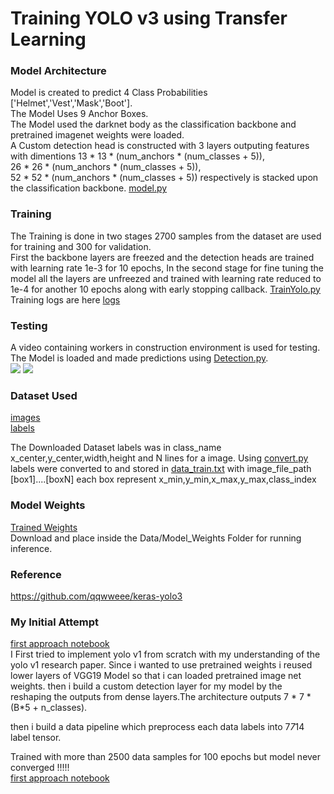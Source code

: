 # Training YOLO v3 using Transfer Learning 
### Model Architecture
Model is created to predict 4 Class Probabilities ['Helmet','Vest','Mask','Boot'].<br>
The Model Uses 9 Anchor Boxes.<br>
The Model used the darknet body as the classification backbone and pretrained imagenet weights were loaded.<br>
A Custom detection head is constructed with 3 layers outputing features with dimentions 13 * 13 * (num_anchors * (num_classes + 5)),<br>
26 * 26 * (num_anchors * (num_classes + 5)),<br>
52 * 52 * (num_anchors * (num_classes + 5)) respectively is stacked upon the classification backbone.
[model.py](https://github.com/Akhil-Tony/PPE-Detection-Yolo-v3-using-keras/blob/c536ab42215577578a84c1b3c29c52ed2c6b96c3/2_Training/src/keras_yolo3/yolo3/model.py#L63-L91)
### Training
The Training is done in two stages
2700 samples from the dataset are used for training and 300 for validation. <br>
First the backbone layers are freezed and the detection heads are trained with learning rate 1e-3 for 10 epochs,
In the second stage for fine tuning the model all the layers are unfreezed and trained with learning rate reduced to 1e-4 for another 10 epochs along with early stopping callback.
[TrainYolo.py](/2_Training/Train_YOLO.py)
Training logs are here [logs](https://github.com/Akhil-Tony/PPE-Detection-Yolo-v3-using-keras/blob/master/Training.ipynb)
### Testing
A video containing workers in construction environment is used for testing.<br>
The Model is loaded and made predictions using [Detection.py](/3_Inference/Detector.py).
<br>
![](https://github.com/Akhil-Tony/PPE-Detection-Yolo-v3-using-keras/blob/master/gif/20220906_133255.gif)
![](https://github.com/Akhil-Tony/PPE-Detection-Yolo-v3-using-keras/blob/master/gif/20220906_133431.gif)
### Dataset Used
[images](https://drive.google.com/drive/folders/1a6HCLloZ0oY1X8Q7rWQkGkITDzZcCDME?usp=sharing)
<br>
[labels](https://drive.google.com/drive/folders/1ews9qncvjQ6aSMuc0rS68SswHLy5X4LV?usp=sharing)

The Downloaded Dataset labels was in class_name x_center,y_center,width,height and N lines for a image.
Using [convert.py](/convert.py) labels were converted to and stored in [data_train.txt](/data_train.txt) with image_file_path [box1]....[boxN]
each box represent x_min,y_min,x_max,y_max,class_index

### Model Weights
[Trained Weights](https://drive.google.com/file/d/1UypC7fhBKwbb9OtTyFFnhZEIkKjbx4mv/view?usp=sharing)
<br>
Download and place inside the Data/Model_Weights Folder for running inference.

### Reference
https://github.com/qqwweee/keras-yolo3

### My Initial Attempt
[first approach notebook](/Yolo_Experiment.ipynb) <br>
I First tried to implement yolo v1 from scratch with my understanding of the yolo v1 research paper. Since i wanted to use pretrained weights i reused lower layers of VGG19 Model so that i can loaded pretrained image net weights.
then i build a custom detection layer for my model by the reshaping the outputs from dense layers.The architecture outputs 7 * 7 * (B*5 + n_classes).

then i build a data pipeline which preprocess each data labels into 7*7*14 label tensor.

Trained with more than 2500 data samples for 100 epochs but model never converged !!!!!
<br>
[first approach notebook](/Yolo_Experiment.ipynb)
